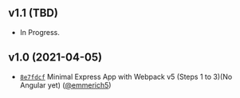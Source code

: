 ## v1.1 (TBD)
* In Progress.

## v1.0 (2021-04-05)
* [`8e7fdcf`](https://github.com/emmerich5/angular-twilio-from-scratch/commit/8e7fdcf0ceaf904a1784c728c04f782a7adb3249) Minimal Express App with Webpack v5 (Steps 1 to 3)(No Angular yet) ([@emmerich5](https://github.com/emmerich5))
